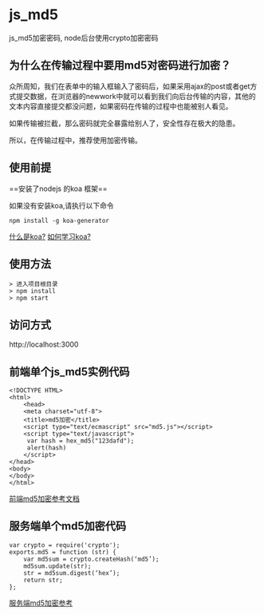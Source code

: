 # js_md5
js_md5加密密码, node后台使用crypto加密密码

## 为什么在传输过程中要用md5对密码进行加密？
众所周知，我们在表单中的输入框输入了密码后，如果采用ajax的post或者get方式提交数据，在浏览器的newwork中就可以看到我们向后台传输的内容，其他的文本内容直接提交都没问题，如果密码在传输的过程中也能被别人看见。

如果传输被拦截，那么密码就完全暴露给别人了，安全性存在极大的隐患。

所以，在传输过程中，推荐使用加密传输。

## 使用前提
==安装了nodejs 的koa 框架==  

如果没有安装koa,请执行以下命令  

```
npm install -g koa-generator
```

[什么是koa?](https://www.zhihu.com/question/38879363)
[如何学习koa? ](http://17koa.com/koa-generator-examples/koa-generator/install.html)

## 使用方法
```
> 进入项目根目录
> npm install
> npm start

```

## 访问方式
http://localhost:3000



## 前端单个js_md5实例代码
```
<!DOCTYPE HTML>
<html>
	<head>
	<meta charset="utf-8">
	<title>md5加密</title>
	<script type="text/ecmascript" src="md5.js"></script>
	<script type="text/javascript">
	 var hash = hex_md5("123dafd");
	 alert(hash)
	</script>
</head>
<body>
</body>
</html>
```
[前端md5加密参考文档](http://www.jb51.net/article/82831.htm)


## 服务端单个md5加密代码
```
var crypto = require('crypto');
exports.md5 = function (str) {
	var md5sum = crypto.createHash(‘md5’);
	md5sum.update(str);
	str = md5sum.digest(‘hex’);
	return str;
};
```
[服务端md5加密参考](http://cnodejs.org/topic/501967e0f767cc9a518a08f4)



